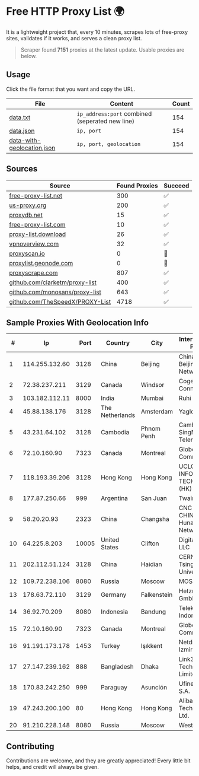 
# Free HTTP Proxy List 🌍

It is a lightweight project that, every 10 minutes, scrapes lots of free-proxy sites, validates if it works, and serves a clean proxy list.


> Scraper found **7151** proxies at the latest update. Usable proxies are below.

## Usage

Click the file format that you want and copy the URL.


|File|Content|Count|
|----|-------|-----|
|[data.txt](https://raw.githubusercontent.com/themiralay/Proxy-List-World/master/data.txt)|`ip_address:port` combined (seperated new line)|154|
|[data.json](https://raw.githubusercontent.com/themiralay/Proxy-List-World/master/data.json)|`ip, port`|154|
|[data-with-geolocation.json](https://raw.githubusercontent.com/themiralay/Proxy-List-World/master/data-with-geolocation.json)|`ip, port, geolocation`|154|

## Sources

|Source|Found Proxies|Succeed|
|------|-------------|-------|
|[free-proxy-list.net](https://free-proxy-list.net)|300|✅|
|[us-proxy.org](https://www.us-proxy.org)|200|✅|
|[proxydb.net](http://proxydb.net)|15|✅|
|[free-proxy-list.com](https://free-proxy-list.com/?page=&port=&type%5B%5D=http&type%5B%5D=https&up_time=0&search=Search)|10|✅|
|[proxy-list.download](https://www.proxy-list.download/HTTP)|26|✅|
|[vpnoverview.com](https://vpnoverview.com/privacy/anonymous-browsing/free-proxy-servers)|32|✅|
|[proxyscan.io](https://www.proxyscan.io)|0|🚫|
|[proxylist.geonode.com](https://proxylist.geonode.com/api/proxy-list?limit=300&page=1&sort_by=lastChecked&sort_type=desc&protocols=http,https)|0|🚫|
|[proxyscrape.com](https://api.proxyscrape.com/v2/?request=displayproxies&protocol=http&timeout=10000&country=all&ssl=all&anonymity=all)|807|✅|
|[github.com/clarketm/proxy-list](https://raw.githubusercontent.com/clarketm/proxy-list/master/proxy-list-raw.txt)|400|✅|
|[github.com/monosans/proxy-list](https://raw.githubusercontent.com/monosans/proxy-list/main/proxies/http.txt)|643|✅|
|[github.com/TheSpeedX/PROXY-List](https://raw.githubusercontent.com/TheSpeedX/PROXY-List/master/http.txt)|4718|✅|


## Sample Proxies With Geolocation Info

|#|Ip|Port|Country|City|Internet Service Provider|
|-|--|----|-------|----|-------------------------|
|1|114.255.132.60|3128|China|Beijing|China Unicom Beijing Province Network|
|2|72.38.237.211|3129|Canada|Windsor|Cogeco Connexion Inc.|
|3|103.182.112.11|8000|India|Mumbai|Ruhi Infotech|
|4|45.88.138.176|3128|The Netherlands|Amsterdam|Yaglom Labs Ltd|
|5|43.231.64.102|3128|Cambodia|Phnom Penh|Cambodian SingMeng Telemedia Co|
|6|72.10.160.90|7323|Canada|Montreal|GloboTech Communications|
|7|118.193.39.206|3128|Hong Kong|Hong Kong|UCLOUD INFORMATION TECHNOLOGY (HK) LIMITED|
|8|177.87.250.66|999|Argentina|San Juan|Twainsat SRL|
|9|58.20.20.93|2323|China|Changsha|CNC Group CHINA169 Hunan Province Network|
|10|64.225.8.203|10005|United States|Clifton|DigitalOcean, LLC|
|11|202.112.51.124|3128|China|Haidian|CERNET2 IX at Tsinghua University|
|12|109.72.238.106|8080|Russia|Moscow|MOSLINE|
|13|178.63.72.110|3129|Germany|Falkenstein|Hetzner Online GmbH|
|14|36.92.70.209|8080|Indonesia|Bandung|Telekomunikasi Indonesia|
|15|72.10.160.90|7323|Canada|Montreal|GloboTech Communications|
|16|91.191.173.178|1453|Turkey|Işıkkent|Netdirekt A.S. Izmir|
|17|27.147.239.162|888|Bangladesh|Dhaka|Link3 Technologies Limited|
|18|170.83.242.250|999|Paraguay|Asunción|Ufinet Panama S.A.|
|19|47.243.200.100|80|Hong Kong|Hong Kong|Alibaba (US) Technology Co., Ltd.|
|20|91.210.228.148|8080|Russia|Moscow|Westlan LTD|



## Contributing

Contributions are welcome, and they are greatly appreciated! Every
little bit helps, and credit will always be given.

